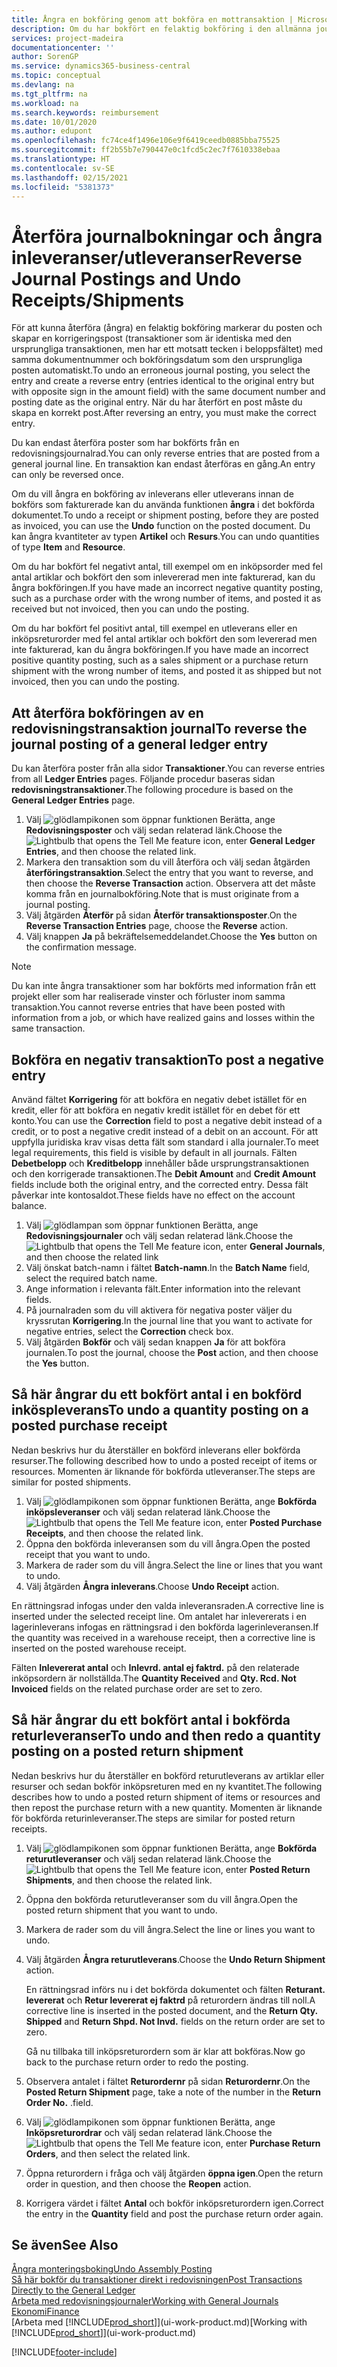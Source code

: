 ```yaml
---
title: Ångra en bokföring genom att bokföra en mottransaktion | Microsoft Docs
description: Om du har bokfört en felaktig bokföring i den allmänna journalen, kan du använda funktionen Återför transaktion för att ångra bokföringen med ett korrekt redovisningsspårning.
services: project-madeira
documentationcenter: ''
author: SorenGP
ms.service: dynamics365-business-central
ms.topic: conceptual
ms.devlang: na
ms.tgt_pltfrm: na
ms.workload: na
ms.search.keywords: reimbursement
ms.date: 10/01/2020
ms.author: edupont
ms.openlocfilehash: fc74ce4f1496e106e9f6419ceedb0885bba75525
ms.sourcegitcommit: ff2b55b7e790447e0c1fcd5c2ec7f7610338ebaa
ms.translationtype: HT
ms.contentlocale: sv-SE
ms.lasthandoff: 02/15/2021
ms.locfileid: "5381373"
---
```

# <a name="reverse-journal-postings-and-undo-receiptsshipments"></a><span data-ttu-id="0258c-103">Återföra journalbokningar och ångra inleveranser/utleveranser</span><span class="sxs-lookup"><span data-stu-id="0258c-103">Reverse Journal Postings and Undo Receipts/Shipments</span></span>
<span data-ttu-id="0258c-104">För att kunna återföra (ångra) en felaktig bokföring markerar du posten och skapar en korrigeringspost (transaktioner som är identiska med den ursprungliga transaktionen, men har ett motsatt tecken i beloppsfältet) med samma dokumentnummer och bokföringsdatum som den ursprungliga posten automatiskt.</span><span class="sxs-lookup"><span data-stu-id="0258c-104">To undo an erroneous journal posting, you select the entry and create a reverse entry (entries identical to the original entry but with opposite sign in the amount field) with the same document number and posting date as the original entry.</span></span> <span data-ttu-id="0258c-105">När du har återfört en post måste du skapa en korrekt post.</span><span class="sxs-lookup"><span data-stu-id="0258c-105">After reversing an entry, you must make the correct entry.</span></span>

<span data-ttu-id="0258c-106">Du kan endast återföra poster som har bokförts från en redovisningsjournalrad.</span><span class="sxs-lookup"><span data-stu-id="0258c-106">You can only reverse entries that are posted from a general journal line.</span></span> <span data-ttu-id="0258c-107">En transaktion kan endast återföras en gång.</span><span class="sxs-lookup"><span data-stu-id="0258c-107">An entry can only be reversed once.</span></span>

<span data-ttu-id="0258c-108">Om du vill ångra en bokföring av inleverans eller utleverans innan de bokförs som fakturerade kan du använda funktionen **ångra** i det bokförda dokumentet.</span><span class="sxs-lookup"><span data-stu-id="0258c-108">To undo a receipt or shipment posting, before they are posted as invoiced, you can use the **Undo** function on the posted document.</span></span> <span data-ttu-id="0258c-109">Du kan ångra kvantiteter av typen **Artikel** och **Resurs**.</span><span class="sxs-lookup"><span data-stu-id="0258c-109">You can undo quantities of type **Item** and **Resource**.</span></span>

<span data-ttu-id="0258c-110">Om du har bokfört fel negativt antal, till exempel om en inköpsorder med fel antal artiklar och bokfört den som inlevererad men inte fakturerad, kan du ångra bokföringen.</span><span class="sxs-lookup"><span data-stu-id="0258c-110">If you have made an incorrect negative quantity posting, such as a purchase order with the wrong number of items, and posted it as received but not invoiced, then you can undo the posting.</span></span>

<span data-ttu-id="0258c-111">Om du har bokfört fel positivt antal, till exempel en utleverans eller en inköpsreturorder med fel antal artiklar och bokfört den som levererad men inte fakturerad, kan du ångra bokföringen.</span><span class="sxs-lookup"><span data-stu-id="0258c-111">If you have made an incorrect positive quantity posting, such as a sales shipment or a purchase return shipment with the wrong number of items, and posted it as shipped but not invoiced, then you can undo the posting.</span></span>   

## <a name="to-reverse-the-journal-posting-of-a-general-ledger-entry"></a><span data-ttu-id="0258c-112">Att återföra bokföringen av en redovisningstransaktion journal</span><span class="sxs-lookup"><span data-stu-id="0258c-112">To reverse the journal posting of a general ledger entry</span></span>
<span data-ttu-id="0258c-113">Du kan återföra poster från alla sidor **Transaktioner**.</span><span class="sxs-lookup"><span data-stu-id="0258c-113">You can reverse entries from all **Ledger Entries** pages.</span></span> <span data-ttu-id="0258c-114">Följande procedur baseras sidan **redovisningstransaktioner**.</span><span class="sxs-lookup"><span data-stu-id="0258c-114">The following procedure is based on the **General Ledger Entries** page.</span></span>
1. <span data-ttu-id="0258c-115">Välj ![glödlampikonen som öppnar funktionen Berätta](media/ui-search/search_small.png "Berätta vad du vill göra"), ange **Redovisningsposter** och välj sedan relaterad länk.</span><span class="sxs-lookup"><span data-stu-id="0258c-115">Choose the ![Lightbulb that opens the Tell Me feature](media/ui-search/search_small.png "Tell me what you want to do") icon, enter **General Ledger Entries**, and then choose the related link.</span></span>
2. <span data-ttu-id="0258c-116">Markera den transaktion som du vill återföra och välj sedan åtgärden **återföringstransaktion**.</span><span class="sxs-lookup"><span data-stu-id="0258c-116">Select the entry that you want to reverse, and then choose the **Reverse Transaction** action.</span></span> <span data-ttu-id="0258c-117">Observera att det måste komma från en journalbokföring.</span><span class="sxs-lookup"><span data-stu-id="0258c-117">Note that is must originate from a journal posting.</span></span>
3. <span data-ttu-id="0258c-118">Välj åtgärden **Återför** på sidan **Återför transaktionsposter**.</span><span class="sxs-lookup"><span data-stu-id="0258c-118">On the **Reverse Transaction Entries** page, choose the **Reverse** action.</span></span>
4. <span data-ttu-id="0258c-119">Välj knappen **Ja** på bekräftelsemeddelandet.</span><span class="sxs-lookup"><span data-stu-id="0258c-119">Choose the **Yes** button on the confirmation message.</span></span>

> [!NOTE]
> <span data-ttu-id="0258c-120">Du kan inte ångra transaktioner som har bokförts med information från ett projekt eller som har realiserade vinster och förluster inom samma transaktion.</span><span class="sxs-lookup"><span data-stu-id="0258c-120">You cannot reverse entries that have been posted with information from a job, or which have realized gains and losses within the same transaction.</span></span>

## <a name="to-post-a-negative-entry"></a><span data-ttu-id="0258c-121">Bokföra en negativ transaktion</span><span class="sxs-lookup"><span data-stu-id="0258c-121">To post a negative entry</span></span>  
<span data-ttu-id="0258c-122">Använd fältet **Korrigering** för att bokföra en negativ debet istället för en kredit, eller för att bokföra en negativ kredit istället för en debet för ett konto.</span><span class="sxs-lookup"><span data-stu-id="0258c-122">You can use the **Correction** field to post a negative debit instead of a credit, or to post a negative credit instead of a debit on an account.</span></span> <span data-ttu-id="0258c-123">För att uppfylla juridiska krav visas detta fält som standard i alla journaler.</span><span class="sxs-lookup"><span data-stu-id="0258c-123">To meet legal requirements, this field is visible by default in all journals.</span></span> <span data-ttu-id="0258c-124">Fälten **Debetbelopp** och **Kreditbelopp** innehåller både ursprungstransaktionen och den korrigerade transaktionen.</span><span class="sxs-lookup"><span data-stu-id="0258c-124">The **Debit Amount** and **Credit Amount** fields include both the original entry, and the corrected entry.</span></span> <span data-ttu-id="0258c-125">Dessa fält påverkar inte kontosaldot.</span><span class="sxs-lookup"><span data-stu-id="0258c-125">These fields have no effect on the account balance.</span></span>  

1.  <span data-ttu-id="0258c-126">Välj ![glödlampan som öppnar funktionen Berätta](media/ui-search/search_small.png "Berätta vad du vill göra"), ange **Redovisningsjournaler** och välj sedan relaterad länk.</span><span class="sxs-lookup"><span data-stu-id="0258c-126">Choose the ![Lightbulb that opens the Tell Me feature](media/ui-search/search_small.png "Tell me what you want to do") icon, enter **General Journals**, and then choose the related link</span></span>  
2.  <span data-ttu-id="0258c-127">Välj önskat batch-namn i fältet **Batch-namn**.</span><span class="sxs-lookup"><span data-stu-id="0258c-127">In the **Batch Name** field, select the required batch name.</span></span>  
3.  <span data-ttu-id="0258c-128">Ange information i relevanta fält.</span><span class="sxs-lookup"><span data-stu-id="0258c-128">Enter information into the relevant fields.</span></span>  
4.  <span data-ttu-id="0258c-129">På journalraden som du vill aktivera för negativa poster väljer du kryssrutan **Korrigering**.</span><span class="sxs-lookup"><span data-stu-id="0258c-129">In the journal line that you want to activate for negative entries, select the **Correction** check box.</span></span>  
5.  <span data-ttu-id="0258c-130">Välj åtgärden **Bokför** och välj sedan knappen **Ja** för att bokföra journalen.</span><span class="sxs-lookup"><span data-stu-id="0258c-130">To post the journal, choose the **Post** action, and then choose the **Yes** button.</span></span>

## <a name="to-undo-a-quantity-posting-on-a-posted-purchase-receipt"></a><span data-ttu-id="0258c-131">Så här ångrar du ett bokfört antal i en bokförd inköspleverans</span><span class="sxs-lookup"><span data-stu-id="0258c-131">To undo a quantity posting on a posted purchase receipt</span></span>  
<span data-ttu-id="0258c-132">Nedan beskrivs hur du återställer en bokförd inleverans eller bokförda resurser.</span><span class="sxs-lookup"><span data-stu-id="0258c-132">The following described how to undo a posted receipt of items or resources.</span></span> <span data-ttu-id="0258c-133">Momenten är liknande för bokförda utleveranser.</span><span class="sxs-lookup"><span data-stu-id="0258c-133">The steps are similar for posted shipments.</span></span>

1.  <span data-ttu-id="0258c-134">Välj ![glödlampikonen som öppnar funktionen Berätta](media/ui-search/search_small.png "Berätta vad du vill göra"), ange **Bokförda inköpsleveranser** och välj sedan relaterad länk.</span><span class="sxs-lookup"><span data-stu-id="0258c-134">Choose the ![Lightbulb that opens the Tell Me feature](media/ui-search/search_small.png "Tell me what you want to do") icon, enter **Posted Purchase Receipts**, and then choose the related link.</span></span>  
2.  <span data-ttu-id="0258c-135">Öppna den bokförda inleveransen som du vill ångra.</span><span class="sxs-lookup"><span data-stu-id="0258c-135">Open the posted receipt that you want to undo.</span></span>  
3.  <span data-ttu-id="0258c-136">Markera de rader som du vill ångra.</span><span class="sxs-lookup"><span data-stu-id="0258c-136">Select the line or lines that you want to undo.</span></span>  
4.  <span data-ttu-id="0258c-137">Välj åtgärden **Ångra inleverans**.</span><span class="sxs-lookup"><span data-stu-id="0258c-137">Choose **Undo Receipt** action.</span></span>

<span data-ttu-id="0258c-138">En rättningsrad infogas under den valda inleveransraden.</span><span class="sxs-lookup"><span data-stu-id="0258c-138">A corrective line is inserted under the selected receipt line.</span></span> <span data-ttu-id="0258c-139">Om antalet har inlevererats i en lagerinleverans infogas en rättningsrad i den bokförda lagerinleveransen.</span><span class="sxs-lookup"><span data-stu-id="0258c-139">If the quantity was received in a warehouse receipt, then a corrective line is inserted on the posted warehouse receipt.</span></span>  

<span data-ttu-id="0258c-140">Fälten **Inlevererat antal** och **Inlevrd. antal ej faktrd.** på den relaterade inköpsordern är nollställda.</span><span class="sxs-lookup"><span data-stu-id="0258c-140">The **Quantity Received** and **Qty. Rcd. Not Invoiced** fields on the related purchase order are set to zero.</span></span>

## <a name="to-undo-and-then-redo-a-quantity-posting-on-a-posted-return-shipment"></a><span data-ttu-id="0258c-141">Så här ångrar du ett bokfört antal i bokförda returleveranser</span><span class="sxs-lookup"><span data-stu-id="0258c-141">To undo and then redo a quantity posting on a posted return shipment</span></span>
<span data-ttu-id="0258c-142">Nedan beskrivs hur du återställer en bokförd returutleverans av artiklar eller resurser och sedan bokför inköpsreturen med en ny kvantitet.</span><span class="sxs-lookup"><span data-stu-id="0258c-142">The following describes how to undo a posted return shipment of items or resources and then repost the purchase return with a new quantity.</span></span> <span data-ttu-id="0258c-143">Momenten är liknande för bokförda returinleveranser.</span><span class="sxs-lookup"><span data-stu-id="0258c-143">The steps are similar for posted return receipts.</span></span>

1.  <span data-ttu-id="0258c-144">Välj ![glödlampikonen som öppnar funktionen Berätta](media/ui-search/search_small.png "Berätta vad du vill göra"), ange **Bokförda returutleveranser** och välj sedan relaterad länk.</span><span class="sxs-lookup"><span data-stu-id="0258c-144">Choose the ![Lightbulb that opens the Tell Me feature](media/ui-search/search_small.png "Tell me what you want to do") icon, enter **Posted Return Shipments**, and then choose the related link.</span></span>  
2.  <span data-ttu-id="0258c-145">Öppna den bokförda returutleveranser som du vill ångra.</span><span class="sxs-lookup"><span data-stu-id="0258c-145">Open the posted return shipment that you want to undo.</span></span>
3. <span data-ttu-id="0258c-146">Markera de rader som du vill ångra.</span><span class="sxs-lookup"><span data-stu-id="0258c-146">Select the line or lines you want to undo.</span></span>  

4.  <span data-ttu-id="0258c-147">Välj åtgärden **Ångra returutleverans**.</span><span class="sxs-lookup"><span data-stu-id="0258c-147">Choose the **Undo Return Shipment** action.</span></span>  

    <span data-ttu-id="0258c-148">En rättningsrad införs nu i det bokförda dokumentet och fälten **Returant. levererat** och **Retur levererat ej faktrd** på returordern ändras till noll.</span><span class="sxs-lookup"><span data-stu-id="0258c-148">A corrective line is inserted in the posted document, and the **Return Qty. Shipped** and **Return Shpd. Not Invd.** fields on the return order are set to zero.</span></span>  

    <span data-ttu-id="0258c-149">Gå nu tillbaka till inköpsreturordern som är klar att bokföras.</span><span class="sxs-lookup"><span data-stu-id="0258c-149">Now go back to the purchase return order to redo the posting.</span></span>  

5.  <span data-ttu-id="0258c-150">Observera antalet i fältet **Returordernr** på sidan **Returordernr**.</span><span class="sxs-lookup"><span data-stu-id="0258c-150">On the **Posted Return Shipment** page, take a note of the number in the **Return Order No.**</span></span> <span data-ttu-id="0258c-151">.</span><span class="sxs-lookup"><span data-stu-id="0258c-151">field.</span></span>  
6.  <span data-ttu-id="0258c-152">Välj ![glödlampikonen som öppnar funktionen Berätta](media/ui-search/search_small.png "Berätta vad du vill göra"), ange **Inköpsreturordrar** och välj sedan relaterad länk.</span><span class="sxs-lookup"><span data-stu-id="0258c-152">Choose the ![Lightbulb that opens the Tell Me feature](media/ui-search/search_small.png "Tell me what you want to do") icon, enter **Purchase Return Orders**, and then select the related link.</span></span>  
7.  <span data-ttu-id="0258c-153">Öppna returordern i fråga och välj åtgärden **öppna igen**.</span><span class="sxs-lookup"><span data-stu-id="0258c-153">Open the return order in question, and then choose the **Reopen** action.</span></span>  
8.  <span data-ttu-id="0258c-154">Korrigera värdet i fältet **Antal** och bokför inköpsreturordern igen.</span><span class="sxs-lookup"><span data-stu-id="0258c-154">Correct the entry in the **Quantity** field and post the purchase return order again.</span></span>  

## <a name="see-also"></a><span data-ttu-id="0258c-155">Se även</span><span class="sxs-lookup"><span data-stu-id="0258c-155">See Also</span></span>
[<span data-ttu-id="0258c-156">Ångra monteringsboking</span><span class="sxs-lookup"><span data-stu-id="0258c-156">Undo Assembly Posting</span></span>](assembly-how-to-undo-assembly-posting.md)  
[<span data-ttu-id="0258c-157">Så här bokför du transaktioner direkt i redovisningen</span><span class="sxs-lookup"><span data-stu-id="0258c-157">Post Transactions Directly to the General Ledger</span></span>](finance-how-post-transactions-directly.md)  
[<span data-ttu-id="0258c-158">Arbeta med redovisningsjournaler</span><span class="sxs-lookup"><span data-stu-id="0258c-158">Working with General Journals</span></span>](ui-work-general-journals.md)  
[<span data-ttu-id="0258c-159">Ekonomi</span><span class="sxs-lookup"><span data-stu-id="0258c-159">Finance</span></span>](finance.md)  
<span data-ttu-id="0258c-160">[Arbeta med [!INCLUDE[prod_short](includes/prod_short.md)]](ui-work-product.md)</span><span class="sxs-lookup"><span data-stu-id="0258c-160">[Working with [!INCLUDE[prod_short](includes/prod_short.md)]](ui-work-product.md)</span></span>  


[!INCLUDE[footer-include](includes/footer-banner.md)]